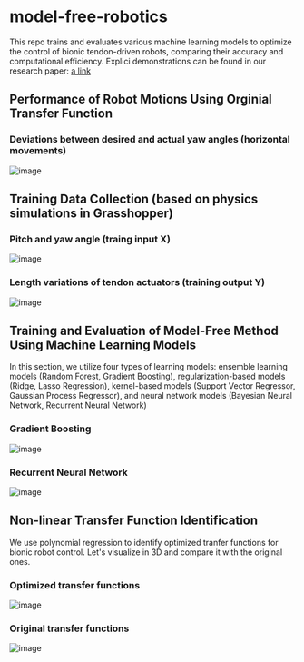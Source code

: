 # model-free-robotics
This repo trains and evaluates various machine learning models to optimize the control of bionic tendon-driven robots, comparing their accuracy and computational efficiency.
Explici demonstrations can be found in our research paper:
[a link](https://arxiv.org/abs/2407.02428)

## Performance of Robot Motions Using Orginial Transfer Function
### Deviations between desired and actual yaw angles (horizontal movements)
![image](https://github.com/poyuhs/model-free-robotics/blob/main/result/fig_yawAngByTime_n4.png)

## Training Data Collection (based on physics simulations in Grasshopper)

### Pitch and yaw angle (traing input X)
![image](https://github.com/poyuhs/model-free-robotics/blob/main/result/fig_dataCollection_pitchYaw_2D.png)
### Length variations of tendon actuators (training output Y)
![image](https://github.com/poyuhs/model-free-robotics/blob/main/result/fig_dataCollection_lengthVar_2D.png)


## Training and Evaluation of Model-Free Method Using Machine Learning Models
In this section, we utilize four types of learning models: 
ensemble learning models (Random Forest, Gradient Boosting),
regularization-based models (Ridge, Lasso Regression),
kernel-based models (Support Vector Regressor, Gaussian Process Regressor), and 
neural network models (Bayesian Neural Network, Recurrent Neural Network)

### Gradient Boosting
![image](https://github.com/poyuhs/model-free-robotics/blob/main/result/fig_Gradient_Boosting_results.png)

### Recurrent Neural Network
![image](https://github.com/poyuhs/model-free-robotics/blob/main/result/fig_Recurrent_Neural_Network_results.png)


## Non-linear Transfer Function Identification
We use polynomial regression to identify optimized tranfer functions for bionic robot control.
Let's visualize in 3D and compare it with the original ones.

### Optimized transfer functions
![image](https://github.com/poyuhs/model-free-robotics/blob/main/result/fig_Polynomial_Transfer_Functions_3D.png)
### Original transfer functions
![image](https://github.com/poyuhs/model-free-robotics/blob/main/result/fig_Original_Transfer_Functions_3D.png)
